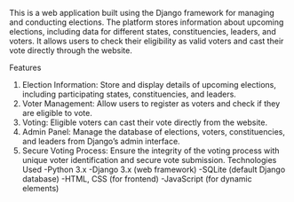 This is a web application built using the Django framework for managing and conducting elections. The platform stores information about upcoming elections, including data for different states, constituencies, leaders, and voters. It allows users to check their eligibility as valid voters and cast their vote directly through the website.

Features
1. Election Information: Store and display details of upcoming elections, including participating states, constituencies, and leaders.
2. Voter Management: Allow users to register as voters and check if they are eligible to vote.
3. Voting: Eligible voters can cast their vote directly from the website.
4. Admin Panel: Manage the database of elections, voters, constituencies, and leaders from Django’s admin interface.
5. Secure Voting Process: Ensure the integrity of the voting process with unique voter identification and secure vote submission.
Technologies Used
-Python 3.x
-Django 3.x (web framework)
-SQLite (default Django database)
-HTML, CSS (for frontend)
-JavaScript (for dynamic elements)
